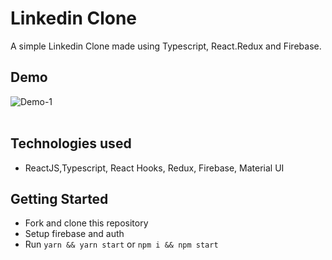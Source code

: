 # Linkedin Clone

A simple Linkedin Clone made using Typescript, React.Redux and Firebase.

## Demo

![Demo-1](public/images/screenshot.gif)
<br />
<br />

## Technologies used

- ReactJS,Typescript, React Hooks, Redux, Firebase, Material UI

## Getting Started

- Fork and clone this repository
- Setup firebase and auth
- Run `yarn && yarn start` or `npm i && npm start`

